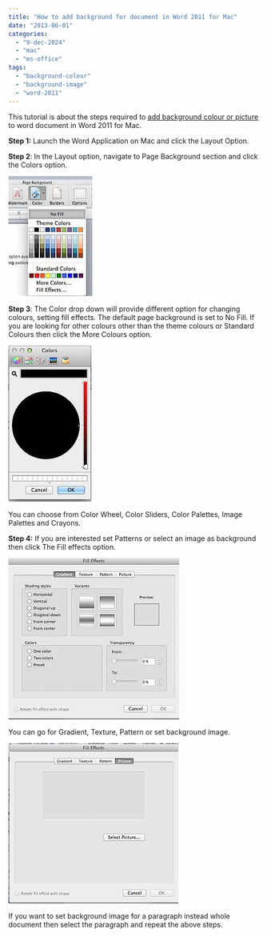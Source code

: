 ```yaml
---
title: "How to add background for document in Word 2011 for Mac"
date: "2013-06-01"
categories: 
  - "9-dec-2024"
  - "mac"
  - "ms-office"
tags: 
  - "background-colour"
  - "background-image"
  - "word-2011"
---
```


This tutorial is about the steps required to [add background colour or picture](http://blogmines.com/blog/2011/12/18/how-to-add-background-color-to-paragraph-in-word-2010/) to word document in Word 2011 for Mac.

**Step 1:** Launch the Word Application on Mac and click the Layout Option.

**Step 2**: In the Layout option, navigate to Page Background section and click the Colors option.

![201306011549.jpg](/assets/images/201306011549.jpg)

**Step 3**: The Color drop down will provide different option for changing colours, setting fill effects. The default page background is set to No Fill. If you are looking for other colours other than the theme colours or Standard Colours then click the More Colours option.

![201306011552.jpg](/assets/images/201306011552.jpg)

You can choose from Color Wheel, Color Sliders, Color Palettes, Image Palettes and Crayons.

**Step 4:** If you are interested set Patterns or select an image as background then click The Fill effects option.

![201306011555.jpg](/assets/images/201306011555.jpg)

You can go for Gradient, Texture, Pattern or set background image.

![201306011557.jpg](/assets/images/201306011557.jpg)

If you want to set background image for a paragraph instead whole document then select the paragraph and repeat the above steps.
